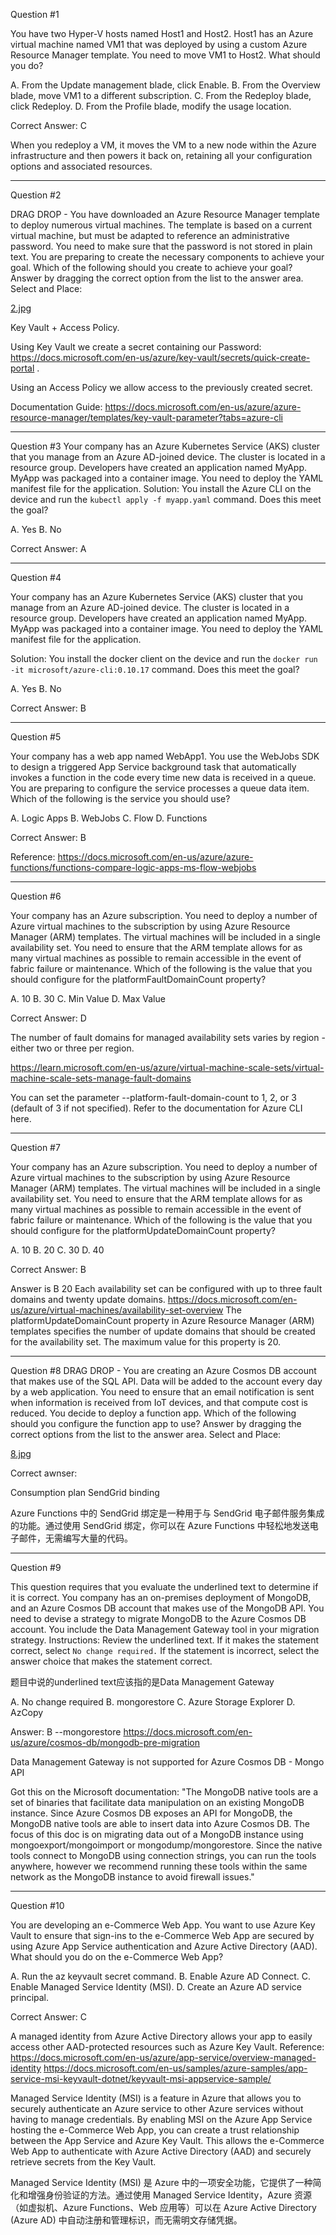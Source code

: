Question #1

You have two Hyper-V hosts named Host1 and Host2. Host1 has an Azure virtual machine named VM1 that was deployed by using a custom Azure Resource Manager template.
You need to move VM1 to Host2.
What should you do?

A. From the Update management blade, click Enable.
B. From the Overview blade, move VM1 to a different subscription.
C. From the Redeploy blade, click Redeploy.
D. From the Profile blade, modify the usage location.

Correct Answer: C 

When you redeploy a VM, it moves the VM to a new node within the Azure infrastructure and then powers it back on, retaining all your configuration options and associated resources.

---

Question #2

DRAG DROP -
You have downloaded an Azure Resource Manager template to deploy numerous virtual machines. The template is based on a current virtual machine, but must be adapted to reference an administrative password.
You need to make sure that the password is not stored in plain text.
You are preparing to create the necessary components to achieve your goal.
Which of the following should you create to achieve your goal? Answer by dragging the correct option from the list to the answer area.
Select and Place:

[2.jpg](./img/2.jpg)

Key Vault + Access Policy.

Using Key Vault we create a secret containing our Password: https://docs.microsoft.com/en-us/azure/key-vault/secrets/quick-create-portal .

Using an Access Policy we allow access to the previously created secret.

Documentation Guide: https://docs.microsoft.com/en-us/azure/azure-resource-manager/templates/key-vault-parameter?tabs=azure-cli

---

Question #3
Your company has an Azure Kubernetes Service (AKS) cluster that you manage from an Azure AD-joined device. The cluster is located in a resource group.
Developers have created an application named MyApp. MyApp was packaged into a container image.
You need to deploy the YAML manifest file for the application.
Solution: You install the Azure CLI on the device and run the `kubectl apply -f myapp.yaml` command.
Does this meet the goal?

A. Yes
B. No

Correct Answer: A

---

Question #4

Your company has an Azure Kubernetes Service (AKS) cluster that you manage from an Azure AD-joined device. The cluster is located in a resource group.
Developers have created an application named MyApp. MyApp was packaged into a container image.
You need to deploy the YAML manifest file for the application.

Solution: You install the docker client on the device and run the `docker run -it microsoft/azure-cli:0.10.17` command.
Does this meet the goal?

A. Yes
B. No

Correct Answer: B

---

Question #5

Your company has a web app named WebApp1.
You use the WebJobs SDK to design a triggered App Service background task that automatically invokes a function in the code every time new data is received in a queue.
You are preparing to configure the service processes a queue data item.
Which of the following is the service you should use?

A. Logic Apps
B. WebJobs
C. Flow
D. Functions

Correct Answer: B

Reference:
https://docs.microsoft.com/en-us/azure/azure-functions/functions-compare-logic-apps-ms-flow-webjobs

---

Question #6

Your company has an Azure subscription.
You need to deploy a number of Azure virtual machines to the subscription by using Azure Resource Manager (ARM) templates. The virtual machines will be included in a single availability set.
You need to ensure that the ARM template allows for as many virtual machines as possible to remain accessible in the event of fabric failure or maintenance.
Which of the following is the value that you should configure for the platformFaultDomainCount property?

A. 10
B. 30
C. Min Value
D. Max Value

Correct Answer: D

The number of fault domains for managed availability sets varies by region - either two or three per region.

https://learn.microsoft.com/en-us/azure/virtual-machine-scale-sets/virtual-machine-scale-sets-manage-fault-domains

You can set the parameter --platform-fault-domain-count to 1, 2, or 3 (default of 3 if not specified). Refer to the documentation for Azure CLI here.

---

Question #7

Your company has an Azure subscription.
You need to deploy a number of Azure virtual machines to the subscription by using Azure Resource Manager (ARM) templates. The virtual machines will be included in a single availability set.
You need to ensure that the ARM template allows for as many virtual machines as possible to remain accessible in the event of fabric failure or maintenance.
Which of the following is the value that you should configure for the platformUpdateDomainCount property?

A. 10
B. 20
C. 30
D. 40

Correct Answer: B

Answer is B 20
Each availability set can be configured with up to three fault domains and twenty update domains.
https://docs.microsoft.com/en-us/azure/virtual-machines/availability-set-overview
The platformUpdateDomainCount property in Azure Resource Manager (ARM) templates specifies the number of update domains that should be created for the availability set. The maximum value for this property is 20.

---

Question #8
DRAG DROP -
You are creating an Azure Cosmos DB account that makes use of the SQL API. Data will be added to the account every day by a web application.
You need to ensure that an email notification is sent when information is received from IoT devices, and that compute cost is reduced.
You decide to deploy a function app.
Which of the following should you configure the function app to use? Answer by dragging the correct options from the list to the answer area.
Select and Place:

[8.jpg](./img/8.jpg)

Correct awnser:

Consumption plan
SendGrid binding


Azure Functions 中的 SendGrid 绑定是一种用于与 SendGrid 电子邮件服务集成的功能。通过使用 SendGrid 绑定，你可以在 Azure Functions 中轻松地发送电子邮件，无需编写大量的代码。

---

Question #9

This question requires that you evaluate the underlined text to determine if it is correct.
You company has an on-premises deployment of MongoDB, and an Azure Cosmos DB account that makes use of the MongoDB API.
You need to devise a strategy to migrate MongoDB to the Azure Cosmos DB account.
You include the Data Management Gateway tool in your migration strategy.
Instructions: Review the underlined text. If it makes the statement correct, select `No change required.` If the statement is incorrect, select the answer choice that makes the statement correct.

题目中说的underlined text应该指的是Data Management Gateway

A. No change required
B. mongorestore
C. Azure Storage Explorer
D. AzCopy



Answer: B --mongorestore
https://docs.microsoft.com/en-us/azure/cosmos-db/mongodb-pre-migration

Data Management Gateway is not supported for Azure Cosmos DB - Mongo API

Got this on the Microsoft documentation: "The MongoDB native tools are a set of binaries that facilitate data manipulation on an existing MongoDB instance. Since Azure Cosmos DB exposes an API for MongoDB, the MongoDB native tools are able to insert data into Azure Cosmos DB. The focus of this doc is on migrating data out of a MongoDB instance using mongoexport/mongoimport or mongodump/mongorestore. Since the native tools connect to MongoDB using connection strings, you can run the tools anywhere, however we recommend running these tools within the same network as the MongoDB instance to avoid firewall issues."

---

Question #10

You are developing an e-Commerce Web App.
You want to use Azure Key Vault to ensure that sign-ins to the e-Commerce Web App are secured by using Azure App Service authentication and Azure Active Directory (AAD).
What should you do on the e-Commerce Web App?

A. Run the az keyvault secret command.
B. Enable Azure AD Connect.
C. Enable Managed Service Identity (MSI).
D. Create an Azure AD service principal.

Correct Answer: C

A managed identity from Azure Active Directory allows your app to easily access other AAD-protected resources such as Azure Key Vault.
Reference:
https://docs.microsoft.com/en-us/azure/app-service/overview-managed-identity https://docs.microsoft.com/en-us/samples/azure-samples/app-service-msi-keyvault-dotnet/keyvault-msi-appservice-sample/

Managed Service Identity (MSI) is a feature in Azure that allows you to securely authenticate an Azure service to other Azure services without having to manage credentials. By enabling MSI on the Azure App Service hosting the e-Commerce Web App, you can create a trust relationship between the App Service and Azure Key Vault. This allows the e-Commerce Web App to authenticate with Azure Active Directory (AAD) and securely retrieve secrets from the Key Vault.

Managed Service Identity (MSI) 是 Azure 中的一项安全功能，它提供了一种简化和增强身份验证的方法。通过使用 Managed Service Identity，Azure 资源（如虚拟机、Azure Functions、Web 应用等）可以在 Azure Active Directory (Azure AD) 中自动注册和管理标识，而无需明文存储凭据。

